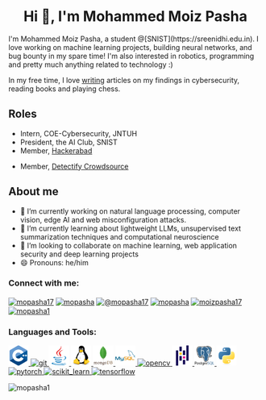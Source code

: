 <h1 align="center">Hi 👋, I'm Mohammed Moiz Pasha</h1>  
  I'm Mohammed Moiz Pasha, a student @[SNIST](https://sreenidhi.edu.in). I love working on machine learning projects, building neural networks, and bug bounty in my spare time! I'm also interested in robotics, programming and pretty much anything related to technology :) 

In my free time, I love [writing](https://hundred-words-or-less.blogspot.com/) articles on my findings in cybersecurity, reading books and playing chess. 

## Roles
- Intern, COE-Cybersecurity, JNTUH
- President, the AI Club, SNIST
- Member, [Hackerabad](https://x.com/hackerabad?lang=en)
* Member, [Detectify Crowdsource](https://detectify.com/)

## About me

- 🔭 I’m currently working on natural language processing, computer vision, edge AI and web misconfiguration attacks.
- 🌱 I’m currently learning about lightweight LLMs, unsupervised text summarization techniques and computational neuroscience
- 👯 I’m looking to collaborate on machine learning, web application security and deep learning projects
- 😄 Pronouns: he/him


<h3 align="left">Connect with me:</h3>  
<p align="left">  
<a href="https://twitter.com/mopasha17" target="blank"><img align="center" src="https://raw.githubusercontent.com/rahuldkjain/github-profile-readme-generator/master/src/images/icons/Social/twitter.svg" alt="mopasha17" height="30" width="40" /></a>  
<a href="https://linkedin.com/in/mopasha" target="blank"><img align="center" src="https://raw.githubusercontent.com/rahuldkjain/github-profile-readme-generator/master/src/images/icons/Social/linked-in-alt.svg" alt="mopasha" height="30" width="40" /></a>  
<a href="https://medium.com/@mopasha17" target="blank"><img align="center" src="https://raw.githubusercontent.com/rahuldkjain/github-profile-readme-generator/master/src/images/icons/Social/medium.svg" alt="@mopasha17" height="30" width="40" /></a>  
<a href="https://www.codechef.com/users/mopasha" target="blank"><img align="center" src="https://cdn.jsdelivr.net/npm/simple-icons@3.1.0/icons/codechef.svg" alt="mopasha" height="30" width="40" /></a>  
<a href="https://www.hackerrank.com/moizpasha17" target="blank"><img align="center" src="https://raw.githubusercontent.com/rahuldkjain/github-profile-readme-generator/master/src/images/icons/Social/hackerrank.svg" alt="moizpasha17" height="30" width="40" /></a>  
<a href="https://www.leetcode.com/mopasha1" target="blank"><img align="center" src="https://raw.githubusercontent.com/rahuldkjain/github-profile-readme-generator/master/src/images/icons/Social/leet-code.svg" alt="mopasha1" height="30" width="40" /></a>  
</p>  
  
<h3 align="left">Languages and Tools:</h3>  
<p align="left"> <a href="https://www.w3schools.com/cpp/" target="_blank" rel="noreferrer"> <img src="https://raw.githubusercontent.com/devicons/devicon/master/icons/cplusplus/cplusplus-original.svg" alt="cplusplus" width="40" height="40"/> </a> <a href="https://git-scm.com/" target="_blank" rel="noreferrer"> <img src="https://www.vectorlogo.zone/logos/git-scm/git-scm-icon.svg" alt="git" width="40" height="40"/> </a> <a href="https://www.java.com" target="_blank" rel="noreferrer"> <img src="https://raw.githubusercontent.com/devicons/devicon/master/icons/java/java-original.svg" alt="java" width="40" height="40"/> </a> <a href="https://www.linux.org/" target="_blank" rel="noreferrer"> <img src="https://raw.githubusercontent.com/devicons/devicon/master/icons/linux/linux-original.svg" alt="linux" width="40" height="40"/> </a> <a href="https://www.mongodb.com/" target="_blank" rel="noreferrer"> <img src="https://raw.githubusercontent.com/devicons/devicon/master/icons/mongodb/mongodb-original-wordmark.svg" alt="mongodb" width="40" height="40"/> </a> <a href="https://www.mysql.com/" target="_blank" rel="noreferrer"> <img src="https://raw.githubusercontent.com/devicons/devicon/master/icons/mysql/mysql-original-wordmark.svg" alt="mysql" width="40" height="40"/> </a> <a href="https://opencv.org/" target="_blank" rel="noreferrer"> <img src="https://www.vectorlogo.zone/logos/opencv/opencv-icon.svg" alt="opencv" width="40" height="40"/> </a> <a href="https://pandas.pydata.org/" target="_blank" rel="noreferrer"> <img src="https://raw.githubusercontent.com/devicons/devicon/2ae2a900d2f041da66e950e4d48052658d850630/icons/pandas/pandas-original.svg" alt="pandas" width="40" height="40"/> </a> <a href="https://www.postgresql.org" target="_blank" rel="noreferrer"> <img src="https://raw.githubusercontent.com/devicons/devicon/master/icons/postgresql/postgresql-original-wordmark.svg" alt="postgresql" width="40" height="40"/> </a> <a href="https://www.python.org" target="_blank" rel="noreferrer"> <img src="https://raw.githubusercontent.com/devicons/devicon/master/icons/python/python-original.svg" alt="python" width="40" height="40"/> </a> <a href="https://pytorch.org/" target="_blank" rel="noreferrer"> <img src="https://www.vectorlogo.zone/logos/pytorch/pytorch-icon.svg" alt="pytorch" width="40" height="40"/> </a> <a href="https://scikit-learn.org/" target="_blank" rel="noreferrer"> <img src="https://upload.wikimedia.org/wikipedia/commons/0/05/Scikit_learn_logo_small.svg" alt="scikit_learn" width="40" height="40"/> </a> <a href="https://www.tensorflow.org" target="_blank" rel="noreferrer"> <img src="https://www.vectorlogo.zone/logos/tensorflow/tensorflow-icon.svg" alt="tensorflow" width="40" height="40"/> </a> </p>  
  
<p><img align="center" src="https://github-readme-stats.vercel.app/api/top-langs?username=mopasha1&show_icons=true&locale=en&layout=compact" alt="mopasha1" /></p>  
  
